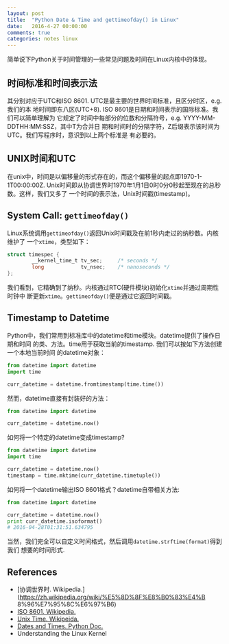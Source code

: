 ```yaml
---
layout: post
title:  "Python Date & Time and gettimeofday() in Linux"
date:   2016-4-27 00:00:00
comments: true
categories: notes linux
---
```


简单说下Python关于时间管理的一些常见问题及时间在Linux内核中的体现。


## 时间标准和时间表示法
其分别对应于UTC和ISO 8601. UTC是最主要的世界时间标准，且区分时区，e.g. 我们的本
地时间即东八区(UTC+8). ISO 8601是日期和时间表示的国际标准。我们可以简单理解为
它规定了时间中每部分的位数和分隔符号，e.g. YYYY-MM-DDTHH:MM:SSZ，其中T为合并日
期和时间时的分隔字符，Z后缀表示该时间为UTC。我们写程序时，意识到以上两个标准是
有必要的。


## UNIX时间和UTC
在unix中，时间是以偏移量的形式存在的，而这个偏移量的起点即1970-1-1T00:00:00Z.
Unix时间即从协调世界时1970年1月1日0时0分0秒起至现在的总秒数。这样，我们又多了
一个时间的表示法，Unix时间戳(timestamp)。


## System Call: `gettimeofday()`
Linux系统调用`gettimeofday()`返回Unix时间戳及在前1秒内走过的纳秒数。内核维护了
一个`xtime`，类型如下：

~~~c
struct timespec {
        __kernel_time_t tv_sec;     /* seconds */
        long            tv_nsec;    /* nanoseconds */
};

~~~

我们看到，它精确到了纳秒。内核通过RTC(硬件模块)初始化`xtime`并通过周期性时钟中
断更新`xtime`。`gettimeofday()`便是通过它返回时间戳。


## Timestamp to Datetime
Python中，我们常用到标准库中的datetime和time模块。datetime提供了操作日期和时间
的类、方法。time用于获取当前的timestamp. 我们可以按如下方法创建一个本地当前时间
的datetime对象：

~~~python
from datetime import datetime
import time

curr_datetime = datetime.fromtimestamp(time.time())
~~~

然而，datetime直接有封装好的方法：

~~~python
from datetime import datetime

curr_datetime = datetime.now()
~~~

如何将一个特定的datetime变成timestamp?

~~~python
from datetime import datetime
import time

curr_datetime = datetime.now()
timestamp = time.mktime(curr_datetime.timetuple())
~~~

如何将一个datetime输出ISO 8601格式？datetime自带相关方法:

~~~python
from datetime import datetime

curr_datetime = datetime.now()
print curr_datetime.isoformat()
# 2016-04-28T01:31:51.634795
~~~

当然，我们完全可以自定义时间格式，然后调用`datetime.strftime(format)`得到我们
想要的时间形式.


## References
- [协调世界时. Wikipedia.](https://zh.wikipedia.org/wiki/%E5%8D%8F%E8%B0%83%E4%B
8%96%E7%95%8C%E6%97%B6)
- [ISO 8601. Wikipedia.](https://zh.wikipedia.org/wiki/ISO_8601)
- [Unix Time. Wikipeida.](https://en.wikipedia.org/wiki/Unix_time)
- [Dates and Times. Python Doc.](https://docs.python.org/2/tutorial/stdlib.html#dates-and-times)
- Understanding the Linux Kernel

